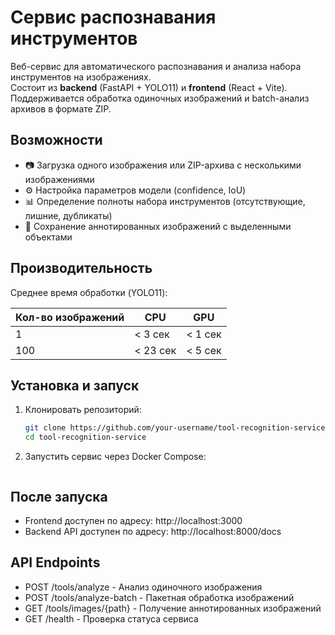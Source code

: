 # Сервис распознавания инструментов

Веб-сервис для автоматического распознавания и анализа набора инструментов на изображениях.  
Состоит из **backend** (FastAPI + YOLO11) и **frontend** (React + Vite).  
Поддерживается обработка одиночных изображений и batch-анализ архивов в формате ZIP.

## Возможности

- 📷 Загрузка одного изображения или ZIP-архива с несколькими изображениями  
- ⚙️ Настройка параметров модели (confidence, IoU)  
- 📊 Определение полноты набора инструментов (отсутствующие, лишние, дубликаты)  
- 💾 Сохранение аннотированных изображений с выделенными объектами  

## Производительность

Среднее время обработки (YOLO11):

| Кол-во изображений | CPU          | GPU          |
|--------------------|-------------|--------------|
| 1                  | < 3 сек     | < 1 сек      |
| 100                | < 23 сек    | < 5 сек      |

## Установка и запуск

1. Клонировать репозиторий:
   ```bash
   git clone https://github.com/your-username/tool-recognition-service.git
   cd tool-recognition-service

2. Запустить сервис через Docker Compose:
    ```docker compose up -d

## После запуска
- Frontend доступен по адресу: http://localhost:3000
- Backend API доступен по адресу: http://localhost:8000/docs

## API Endpoints
- POST /tools/analyze - Анализ одиночного изображения
- POST /tools/analyze-batch - Пакетная обработка изображений
- GET /tools/images/{path} - Получение аннотированных изображений
- GET /health - Проверка статуса сервиса